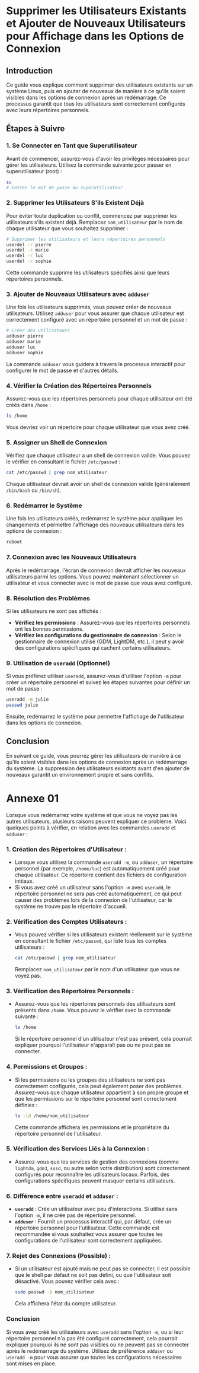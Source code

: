 # Supprimer les Utilisateurs Existants et Ajouter de Nouveaux Utilisateurs pour Affichage dans les Options de Connexion

## Introduction
Ce guide vous explique comment supprimer des utilisateurs existants sur un système Linux, puis en ajouter de nouveaux de manière à ce qu'ils soient visibles dans les options de connexion après un redémarrage. Ce processus garantit que tous les utilisateurs sont correctement configurés avec leurs répertoires personnels.

## Étapes à Suivre

### 1. Se Connecter en Tant que Superutilisateur

Avant de commencer, assurez-vous d'avoir les privilèges nécessaires pour gérer les utilisateurs. Utilisez la commande suivante pour passer en superutilisateur (root) :

```bash
su
# Entrez le mot de passe du superutilisateur
```

### 2. Supprimer les Utilisateurs S'ils Existent Déjà

Pour éviter toute duplication ou conflit, commencez par supprimer les utilisateurs s'ils existent déjà. Remplacez `nom_utilisateur` par le nom de chaque utilisateur que vous souhaitez supprimer :

```bash
# Supprimer les utilisateurs et leurs répertoires personnels
userdel -r pierre
userdel -r marie
userdel -r luc
userdel -r sophie
```

Cette commande supprime les utilisateurs spécifiés ainsi que leurs répertoires personnels.

### 3. Ajouter de Nouveaux Utilisateurs avec `adduser`

Une fois les utilisateurs supprimés, vous pouvez créer de nouveaux utilisateurs. Utilisez `adduser` pour vous assurer que chaque utilisateur est correctement configuré avec un répertoire personnel et un mot de passe :

```bash
# Créer des utilisateurs
adduser pierre
adduser marie
adduser luc
adduser sophie
```

La commande `adduser` vous guidera à travers le processus interactif pour configurer le mot de passe et d'autres détails.

### 4. Vérifier la Création des Répertoires Personnels

Assurez-vous que les répertoires personnels pour chaque utilisateur ont été créés dans `/home` :

```bash
ls /home
```

Vous devriez voir un répertoire pour chaque utilisateur que vous avez créé.

### 5. Assigner un Shell de Connexion

Vérifiez que chaque utilisateur a un shell de connexion valide. Vous pouvez le vérifier en consultant le fichier `/etc/passwd` :

```bash
cat /etc/passwd | grep nom_utilisateur
```

Chaque utilisateur devrait avoir un shell de connexion valide (généralement `/bin/bash` ou `/bin/sh`).

### 6. Redémarrer le Système

Une fois les utilisateurs créés, redémarrez le système pour appliquer les changements et permettre l'affichage des nouveaux utilisateurs dans les options de connexion :

```bash
reboot
```

### 7. Connexion avec les Nouveaux Utilisateurs

Après le redémarrage, l'écran de connexion devrait afficher les nouveaux utilisateurs parmi les options. Vous pouvez maintenant sélectionner un utilisateur et vous connecter avec le mot de passe que vous avez configuré.

### 8. Résolution des Problèmes

Si les utilisateurs ne sont pas affichés :
- **Vérifiez les permissions** : Assurez-vous que les répertoires personnels ont les bonnes permissions.
- **Vérifiez les configurations du gestionnaire de connexion** : Selon le gestionnaire de connexion utilisé (GDM, LightDM, etc.), il peut y avoir des configurations spécifiques qui cachent certains utilisateurs.

### 9. Utilisation de `useradd` (Optionnel)

Si vous préférez utiliser `useradd`, assurez-vous d'utiliser l'option `-m` pour créer un répertoire personnel et suivez les étapes suivantes pour définir un mot de passe :

```bash
useradd -m julie
passwd julie
```

Ensuite, redémarrez le système pour permettre l'affichage de l'utilisateur dans les options de connexion.

## Conclusion
En suivant ce guide, vous pourrez gérer les utilisateurs de manière à ce qu'ils soient visibles dans les options de connexion après un redémarrage du système. La suppression des utilisateurs existants avant d'en ajouter de nouveaux garantit un environnement propre et sans conflits.


# Annexe 01 

Lorsque vous redémarrez votre système et que vous ne voyez pas les autres utilisateurs, plusieurs raisons peuvent expliquer ce problème. Voici quelques points à vérifier, en relation avec les commandes `useradd` et `adduser` :

### 1. **Création des Répertoires d'Utilisateur :**
   - Lorsque vous utilisez la commande `useradd -m`, ou `adduser`, un répertoire personnel (par exemple, `/home/luc`) est automatiquement créé pour chaque utilisateur. Ce répertoire contient des fichiers de configuration initiaux.
   - Si vous avez créé un utilisateur sans l'option `-m` avec `useradd`, le répertoire personnel ne sera pas créé automatiquement, ce qui peut causer des problèmes lors de la connexion de l'utilisateur, car le système ne trouve pas le répertoire d'accueil.

### 2. **Vérification des Comptes Utilisateurs :**
   - Vous pouvez vérifier si les utilisateurs existent réellement sur le système en consultant le fichier `/etc/passwd`, qui liste tous les comptes utilisateurs :
     ```bash
     cat /etc/passwd | grep nom_utilisateur
     ```
     Remplacez `nom_utilisateur` par le nom d'un utilisateur que vous ne voyez pas.

### 3. **Vérification des Répertoires Personnels :**
   - Assurez-vous que les répertoires personnels des utilisateurs sont présents dans `/home`. Vous pouvez le vérifier avec la commande suivante :
     ```bash
     ls /home
     ```
     Si le répertoire personnel d'un utilisateur n'est pas présent, cela pourrait expliquer pourquoi l'utilisateur n'apparaît pas ou ne peut pas se connecter.

### 4. **Permissions et Groupes :**
   - Si les permissions ou les groupes des utilisateurs ne sont pas correctement configurés, cela peut également poser des problèmes. Assurez-vous que chaque utilisateur appartient à son propre groupe et que les permissions sur le répertoire personnel sont correctement définies :
     ```bash
     ls -ld /home/nom_utilisateur
     ```
     Cette commande affichera les permissions et le propriétaire du répertoire personnel de l'utilisateur.

### 5. **Vérification des Services Liés à la Connexion :**
   - Assurez-vous que les services de gestion des connexions (comme `lightdm`, `gdm3`, `sssd`, ou autre selon votre distribution) sont correctement configurés pour reconnaître les utilisateurs locaux. Parfois, des configurations spécifiques peuvent masquer certains utilisateurs.

### 6. **Différence entre `useradd` et `adduser` :**
   - **`useradd`** : Crée un utilisateur avec peu d'interactions. Si utilisé sans l'option `-m`, il ne crée pas de répertoire personnel.
   - **`adduser`** : Fournit un processus interactif qui, par défaut, crée un répertoire personnel pour l'utilisateur. Cette commande est recommandée si vous souhaitez vous assurer que toutes les configurations de l'utilisateur sont correctement appliquées.

### 7. **Rejet des Connexions (Possible)** :
   - Si un utilisateur est ajouté mais ne peut pas se connecter, il est possible que le shell par défaut ne soit pas défini, ou que l'utilisateur soit désactivé. Vous pouvez vérifier cela avec :
     ```bash
     sudo passwd -S nom_utilisateur
     ```
     Cela affichera l'état du compte utilisateur.

### Conclusion
Si vous avez créé les utilisateurs avec `useradd` sans l'option `-m`, ou si leur répertoire personnel n'a pas été configuré correctement, cela pourrait expliquer pourquoi ils ne sont pas visibles ou ne peuvent pas se connecter après le redémarrage du système. Utilisez de préférence `adduser` ou `useradd -m` pour vous assurer que toutes les configurations nécessaires sont mises en place.

